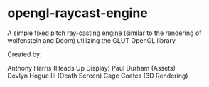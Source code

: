 # opengl-raycast-engine
A simple fixed pitch ray-casting engine (similar to the rendering of wolfenstein and Doom) utilizing the GLUT OpenGL library


Created by:

Anthony Harris		(Heads Up Display)
Paul Durham		(Assets)	
Devlyn Hogue III	(Death Screen)
Gage Coates		(3D Rendering)